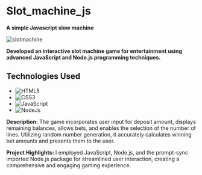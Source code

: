 # **Slot_machine_js**

**A simple Javascript slow machine**

![slotmachine](https://github.com/Simer13/Slow_machine_js/assets/113010708/99a9bbca-ebdd-4771-abe4-e9188ef4d545)

**Developed an interactive slot machine game for entertainment using advanced JavaScript and Node.js programming techniques.**

## **Technologies Used**
- ![HTML5](https://img.shields.io/badge/HTML5-E34F26?logo=html5&logoColor=white&style=flat) 
- ![CSS3](https://img.shields.io/badge/CSS3-1572B6?logo=css3&logoColor=white&style=flat) 
- ![JavaScript](https://img.shields.io/badge/JavaScript-F7DF1E?logo=javascript&logoColor=black&style=flat)
- ![NodeJs](https://img.shields.io/badge/Node.js-43853D?style=for-the-badge&logo=node.js&logoColor=white)
  
**Description:** 
The game incorporates user input for deposit amount, displays remaining balances, allows bets, and enables the selection of the number of lines. Utilizing random number generation, it accurately calculates winning bet amounts and presents them to the user.

**Project Highlights:**
I employed JavaScript, Node.js, and the prompt-sync imported Node.js package for streamlined user interaction, creating a comprehensive and engaging gaming experience.

                            

